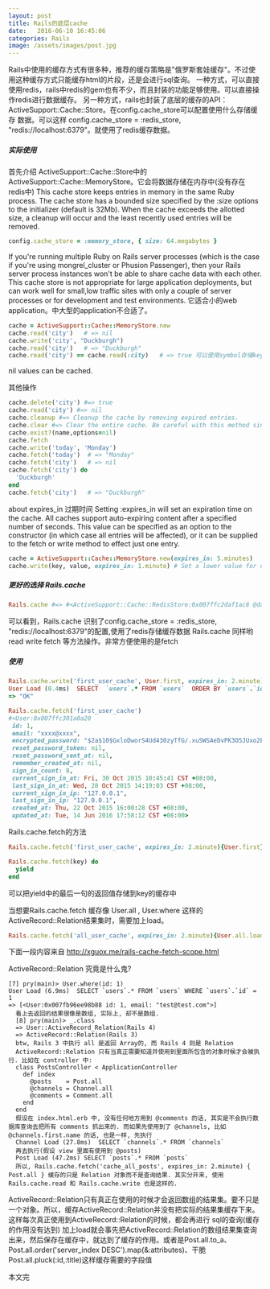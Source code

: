 ```yaml
---
layout: post
title: Rails的底层cache
date:   2016-06-10 16:45:06
categories: Rails
image: /assets/images/post.jpg
---
```


Rails中使用的缓存方式有很多种，推荐的缓存策略是"俄罗斯套娃缓存"。不过使用这种缓存方式只能缓存html的片段，还是会进行sql查询。
一种方式，可以直接使用redis，rails中redis的gem也有不少，而且封装的功能足够使用。可以直接操作redis进行数据缓存。
另一种方式，rails也封装了底层的缓存的API：ActiveSupport::Cache::Store。在config.cache_store可以配置使用什么存储缓存
数据。可以这样 config.cache_store = :redis_store, "redis://localhost:6379"。就使用了redis缓存数据。

##### 实际使用

首先介绍 ActiveSupport::Cache::Store中的ActiveSupport::Cache::MemoryStore。它会将数据存储在内存中(没有存在redis中)
This cache store keeps entries in memory in the same Ruby process. The cache store has a bounded size specified by the :size options to the initializer (default is 32Mb). When the cache exceeds the allotted size, a cleanup will occur and the least recently used entries will be removed.

```ruby
config.cache_store = :memory_store, { size: 64.megabytes }
```

If you're running multiple Ruby on Rails server processes (which is the case if you're using mongrel_cluster or Phusion Passenger), then your Rails server process instances won't be able to share cache data with each other. This cache store is not appropriate for large application deployments,
but can work well for small,low traffic sites with only a couple of server processes or for development and test environments.
它适合小的web application。中大型的application不合适了。

```ruby
cache = ActiveSupport::Cache::MemoryStore.new
cache.read('city')   # => nil
cache.write('city', "Duckburgh")
cache.read('city')   # => "Duckburgh"
cache.read('city') == cache.read(:city)   # => true 可以使用symbol存储key
```

nil values can be cached.

其他操作

```ruby
cache.delete('city') #=> true
cache.read('city') #=> nil
cache.cleanup #=> Cleanup the cache by removing expired entries.
cache.clear #=> Clear the entire cache. Be careful with this method since it could affect other processes if shared cache is being used.
cache.exist?(name,options=nil)
cache.fetch
cache.write('today', 'Monday')
cache.fetch('today')  # => "Monday"
cache.fetch('city')   # => nil
cache.fetch('city') do
  'Duckburgh'
end
cache.fetch('city')   # => "Duckburgh"
```

about expires_in 过期时间
Setting :expires_in will set an expiration time on the cache. All caches support auto-expiring content after a specified number of seconds. This value can be specified as an option to the constructor (in which case all entries will be affected),
or it can be supplied to the fetch or write method to effect just one entry.

```ruby
cache = ActiveSupport::Cache::MemoryStore.new(expires_in: 5.minutes)
cache.write(key, value, expires_in: 1.minute) # Set a lower value for one entry
```

##### 更好的选择 Rails.cache

```ruby
Rails.cache #=> #<ActiveSupport::Cache::RedisStore:0x007ffc2daf1ac8 @data=#<Redis client v3.2.2 for redis://localhost:6379/0>, @options={}>
```
可以看到，Rails.cache 识别了config.cache_store = :redis_store, "redis://localhost:6379"的配置,使用了redis存储缓存数据
Rails.cache 同样哟 read write fetch 等方法操作。非常方便使用的是fetch

##### 使用

```ruby
Rails.cache.write('first_user_cache', User.first, expires_in: 2.minute)
User Load (0.4ms)  SELECT  `users`.* FROM `users`  ORDER BY `users`.`id` ASC LIMIT 1
=> "OK"

Rails.cache.fetch('first_user_cache')
#<User:0x007ffc301a0a20
 id: 1,
 email: "xxxx@xxxx",
 encrypted_password: "$2a$10$GxloDworS4Ud430zyTfG/.xuSWSAeDvPK3O5JUxo2EyOQlHAc1QAO",
 reset_password_token: nil,
 reset_password_sent_at: nil,
 remember_created_at: nil,
 sign_in_count: 8,
 current_sign_in_at: Fri, 30 Oct 2015 10:45:41 CST +08:00,
 last_sign_in_at: Wed, 28 Oct 2015 14:19:03 CST +08:00,
 current_sign_in_ip: "127.0.0.1",
 last_sign_in_ip: "127.0.0.1",
 created_at: Thu, 22 Oct 2015 16:00:28 CST +08:00,
 updated_at: Tue, 14 Jun 2016 17:58:12 CST +08:00>
```

Rails.cache.fetch的方法

```ruby
Rails.cache.fetch('first_user_cache', expires_in: 2.minute){User.first}

Rails.cache.fetch(key) do
  yield
end
```
可以把yield中的最后一句的返回值存储到key的缓存中

当想要Rails.cache.fetch 缓存像 User.all , User.where 这样的ActiveRecord::Relation结果集时，需要加上load。

```ruby
Rails.cache.fetch('all_user_cache', expires_in: 2.minute){User.all.load}(实际中不缓存all数据,很有爆内存的危险)
```

下面一段内容来自 http://xguox.me/rails-cache-fetch-scope.html

ActiveRecord::Relation 究竟是什么鬼?

```
[7] pry(main)> User.where(id: 1)
User Load (6.9ms)  SELECT `users`.* FROM `users` WHERE `users`.`id` = 1
=> [<User:0x007fb96ee98b88 id: 1, email: "test@test.com">]
  看上去返回的结果很像是数组, 实际上, 却不是数组.
  [8] pry(main)> _.class
  => User::ActiveRecord_Relation(Rails 4)
  => ActiveRecord::Relation(Rails 3)
  btw, Rails 3 中执行 all 是返回 Array的, 而 Rails 4 则是 Relation
  ActiveRecord::Relation 只有当真正需要知道并使用到里面所包含的对象时候才会被执行. 比如在 controller 中:
  class PostsController < ApplicationController
    def index
      @posts    = Post.all
      @channels = Channel.all
      @comments = Comment.all
    end
  end
  假设在 index.html.erb 中, 没有任何地方用到 @comments 的话, 其实是不会执行数据库查询去把所有 comments 抓出来的. 而如果先使用到了 @channels, 比如 @channels.first.name 的话, 也是一样, 先执行
  Channel Load (27.8ms)  SELECT `channels`.* FROM `channels`
  再去执行(假设 view 里面有使用到 @posts)
  Post Load (47.2ms) SELECT `posts`.* FROM `posts`
  所以, Rails.cache.fetch('cache_all_posts', expires_in: 2.minute) { Post.all } 缓存的只是 Relation 对象而不是查询结果. 其实分开来, 使用 Rails.cache.read 和 Rails.cache.write 也是这样的.
```

ActiveRecord::Relation只有真正在使用的时候才会返回数组的结果集。要不只是一个对象。所以，缓存ActiveRecord::Relation并没有把实际的结果集缓存下来。这样每次真正使用到ActiveRecord::Relation的时候，都会再进行
sql的查询(缓存的作用没有达到) 加上load就会事先把ActiveRecord::Relation的数组结果集查询出来，然后保存在缓存中，就达到了缓存的作用。或者是Post.all.to_a、Post.all.order('server_index DESC').map(&:attributes)、干脆Post.all.pluck(:id,:title)这样缓存需要的字段值

本文完
